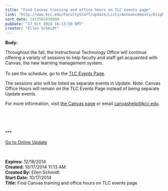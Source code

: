 ```yaml
---
title: "Find Canvas training and office hours on TLC events page"
link: "http://www.kcc.edu/FacultyStaff/update/Lists/Announcements/DispForm.aspx?ID=1681"
sort_date: 1413562439000
pubDate: "17 Oct 2014 16:13:59 GMT"
creator: "Ellen Schmidt"
---
```


<div><b>Body:</b> <div class="ExternalClassD58C666AF08C4DC497B6E6752A0EB4B9"><p>​​Throughout the fall, the Instructional Technology Office will continue offering a variety of sessions to help faculty and staff get acquainted with Canvas, the new learning management system. <br /><br />To see the schedule, go to the <a href="/FacultyStaff/departments/ktlc/Lists/TLC%20Events/Upcoming%20Events.aspx">TLC Events Page</a>. </p>
<p>The sessions also will be listed as separate events in Update. Note: Canvas Office Hours will remain on the TLC Events Page instead of being separate Update events. </p>
<p>For more information, visit <a href="/facultystaff/departments/ktlc/lms/Pages/default.aspx">the Canvas page</a> or email <a href="mailto:canvashelp@kcc.edu">canvashelp@kcc.edu</a>.</p>
<p> </p>
<p> </p>
<p>***</p>
<p><a href="/update">Go to Online Update</a></p>
<p> </p></div></div>
<div><b>Expires:</b> 12/18/2014</div>
<div><b>Created:</b> 10/17/2014 11:13 AM</div>
<div><b>Created By:</b> Ellen Schmidt</div>
<div><b>Start Date:</b> 10/17/2014</div>
<div><b>Title:</b> Find Canvas training and office hours on TLC events page</div>
